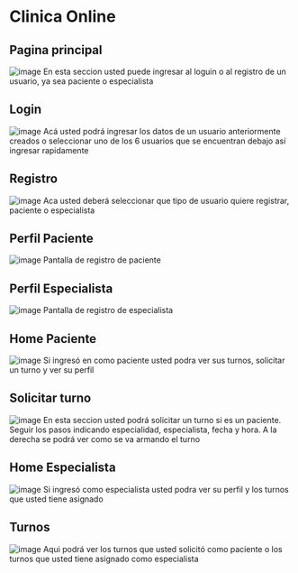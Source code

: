 # Clinica Online


## Pagina principal
![image](https://user-images.githubusercontent.com/52981558/199812507-5f714b09-ddf6-4a45-9751-37897206b9f3.png)
En esta seccion usted puede ingresar al loguin o al registro de un usuario, ya sea paciente o especialista

## Login

![image](https://user-images.githubusercontent.com/52981558/199813015-761bada5-5a63-45cc-8851-a947d9fb0036.png)
Acá usted podrá ingresar los datos de un usuario anteriormente creados o seleccionar uno de los 6 usuarios que se encuentran debajo así ingresar rapidamente

## Registro

![image](https://user-images.githubusercontent.com/52981558/199813409-2fc2ab37-c84b-463c-9832-fa4b8bb5e8d2.png)
Aca usted deberá seleccionar que tipo de usuario quiere registrar, paciente o especialista

## Perfil Paciente

![image](https://user-images.githubusercontent.com/52981558/199813837-58bcb240-1073-42cc-8d99-d70f03de602d.png)
Pantalla de registro de paciente

## Perfil Especialista

![image](https://user-images.githubusercontent.com/52981558/199814342-340a2eb8-4aef-4d81-a6d7-0a5057a46e1d.png)
Pantalla de registro de especialista

## Home Paciente

![image](https://user-images.githubusercontent.com/52981558/199814488-ec62f0fe-a8ea-42a5-a8e4-e70611806d93.jpg)
Si ingresó en como paciente usted podra ver sus turnos, solicitar un turno y ver su perfil

## Solicitar turno

![image](https://user-images.githubusercontent.com/52981558/199814993-7ba45bb3-86ee-453b-87aa-e95d98c737c2.png)
En esta seccion usted podrá solicitar un turno si es un paciente. Seguir los pasos indicando especialidad, especialista, fecha y hora.
A la derecha se podrá ver como se va armando el turno

## Home Especialista

![image](https://user-images.githubusercontent.com/52981558/199814752-fe814924-5d9a-4f01-bea4-04f8a863d2f5.jpg)
Si ingresó como especialista usted podra ver su perfil y los turnos que usted tiene asignado

## Turnos

![image](https://user-images.githubusercontent.com/52981558/199815557-d9f3dff6-5234-49aa-bfc7-2385ed109be4.png)
Aqui podrá ver los turnos que usted solicitó como paciente o los turnos que usted tiene asignado como especialista
